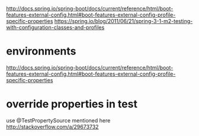 http://docs.spring.io/spring-boot/docs/current/reference/html/boot-features-external-config.html#boot-features-external-config-profile-specific-properties
https://spring.io/blog/2011/06/21/spring-3-1-m2-testing-with-configuration-classes-and-profiles

# environments #
http://docs.spring.io/spring-boot/docs/current/reference/html/boot-features-external-config.html#boot-features-external-config-profile-specific-properties

# override properties in test #

use @TestPropertySource mentioned here http://stackoverflow.com/a/29673732